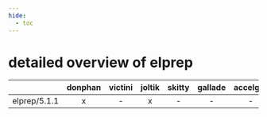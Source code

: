 ```yaml
---
hide:
  - toc
---
```


detailed overview of elprep
===========================

| |donphan|victini|joltik|skitty|gallade|accelgor|swalot|doduo|
| :---: | :---: | :---: | :---: | :---: | :---: | :---: | :---: | :---: |
|elprep/5.1.1|x|-|x|-|-|-|x|x|
